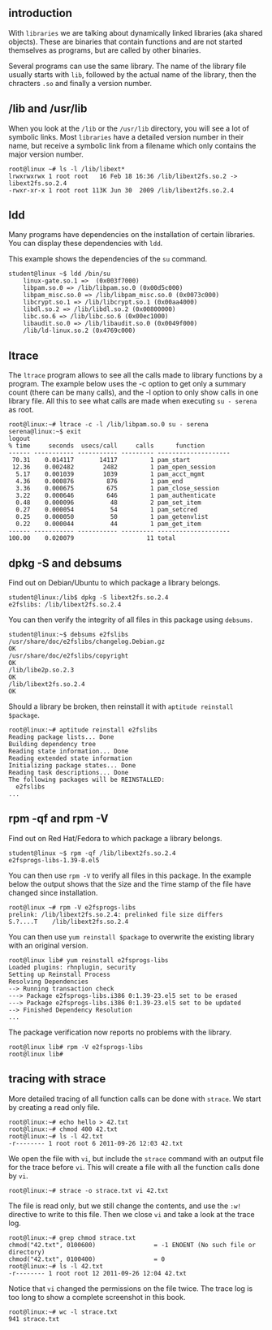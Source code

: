 ## introduction

With `libraries` we are talking about dynamically linked
libraries (aka shared objects). These are binaries that contain
functions and are not started themselves as programs, but are called by
other binaries.

Several programs can use the same library. The name of the library file
usually starts with `lib`, followed by the actual name of the library,
then the chracters `.so` and finally a version number.

## /lib and /usr/lib

When you look at the `/lib` or the
`/usr/lib` directory, you will see a lot of symbolic
links. Most `libraries` have a detailed version number in their name,
but receive a symbolic link from a filename which only contains the
major version number.

    root@linux ~# ls -l /lib/libext*
    lrwxrwxrwx 1 root root   16 Feb 18 16:36 /lib/libext2fs.so.2 -> libext2fs.so.2.4
    -rwxr-xr-x 1 root root 113K Jun 30  2009 /lib/libext2fs.so.2.4

## ldd

Many programs have dependencies on the installation of certain
libraries. You can display these dependencies with `ldd`.

This example shows the dependencies of the `su` command.

    student@linux ~$ ldd /bin/su
        linux-gate.so.1 =>  (0x003f7000)
        libpam.so.0 => /lib/libpam.so.0 (0x00d5c000)
        libpam_misc.so.0 => /lib/libpam_misc.so.0 (0x0073c000)
        libcrypt.so.1 => /lib/libcrypt.so.1 (0x00aa4000)
        libdl.so.2 => /lib/libdl.so.2 (0x00800000)
        libc.so.6 => /lib/libc.so.6 (0x00ec1000)
        libaudit.so.0 => /lib/libaudit.so.0 (0x0049f000)
        /lib/ld-linux.so.2 (0x4769c000)

## ltrace

The `ltrace` program allows to see all the calls made to
library functions by a program. The example below uses the -c option to
get only a summary count (there can be many calls), and the -l option to
only show calls in one library file. All this to see what calls are made
when executing `su - serena` as root.

    root@linux:~# ltrace -c -l /lib/libpam.so.0 su - serena
    serena@linux:~$ exit
    logout
    % time     seconds  usecs/call     calls      function
    ------ ----------- ----------- --------- --------------------
     70.31    0.014117       14117         1 pam_start
     12.36    0.002482        2482         1 pam_open_session
      5.17    0.001039        1039         1 pam_acct_mgmt
      4.36    0.000876         876         1 pam_end
      3.36    0.000675         675         1 pam_close_session
      3.22    0.000646         646         1 pam_authenticate
      0.48    0.000096          48         2 pam_set_item
      0.27    0.000054          54         1 pam_setcred
      0.25    0.000050          50         1 pam_getenvlist
      0.22    0.000044          44         1 pam_get_item
    ------ ----------- ----------- --------- --------------------
    100.00    0.020079                    11 total

## dpkg -S and debsums

Find out on Debian/Ubuntu to which package a library
belongs.

    student@linux:/lib$ dpkg -S libext2fs.so.2.4 
    e2fslibs: /lib/libext2fs.so.2.4

You can then verify the integrity of all files in this package using
`debsums`.

    student@linux:~$ debsums e2fslibs
    /usr/share/doc/e2fslibs/changelog.Debian.gz                               OK
    /usr/share/doc/e2fslibs/copyright                                         OK
    /lib/libe2p.so.2.3                                                        OK
    /lib/libext2fs.so.2.4                                                     OK

Should a library be broken, then reinstall it with
`aptitude reinstall $package`.

    root@linux:~# aptitude reinstall e2fslibs
    Reading package lists... Done
    Building dependency tree       
    Reading state information... Done
    Reading extended state information      
    Initializing package states... Done
    Reading task descriptions... Done  
    The following packages will be REINSTALLED:
      e2fslibs 
    ...

## rpm -qf and rpm -V

Find out on Red Hat/Fedora to which package a library
belongs.

    student@linux ~$ rpm -qf /lib/libext2fs.so.2.4 
    e2fsprogs-libs-1.39-8.el5

You can then use `rpm -V` to verify all files in this
package. In the example below the output shows that the `S`ize and the
`T`ime stamp of the file have changed since installation.

    root@linux ~# rpm -V e2fsprogs-libs
    prelink: /lib/libext2fs.so.2.4: prelinked file size differs
    S.?....T    /lib/libext2fs.so.2.4

You can then use `yum reinstall $package` to overwrite the
existing library with an original version.

    root@linux lib# yum reinstall e2fsprogs-libs
    Loaded plugins: rhnplugin, security
    Setting up Reinstall Process
    Resolving Dependencies
    --> Running transaction check
    ---> Package e2fsprogs-libs.i386 0:1.39-23.el5 set to be erased
    ---> Package e2fsprogs-libs.i386 0:1.39-23.el5 set to be updated
    --> Finished Dependency Resolution
    ...

The package verification now reports no problems with the library.

    root@linux lib# rpm -V e2fsprogs-libs
    root@linux lib#

## tracing with strace

More detailed tracing of all function calls can be done with
`strace`. We start by creating a read only file.

    root@linux:~# echo hello > 42.txt
    root@linux:~# chmod 400 42.txt 
    root@linux:~# ls -l 42.txt 
    -r-------- 1 root root 6 2011-09-26 12:03 42.txt

We open the file with `vi`, but include the `strace`
command with an output file for the trace before `vi`. This will create
a file with all the function calls done by `vi`.

    root@linux:~# strace -o strace.txt vi 42.txt

The file is read only, but we still change the contents, and use the
`:w!` directive to write to this file. Then we close `vi` and take a
look at the trace log.

    root@linux:~# grep chmod strace.txt 
    chmod("42.txt", 0100600)                = -1 ENOENT (No such file or directory)
    chmod("42.txt", 0100400)                = 0
    root@linux:~# ls -l 42.txt 
    -r-------- 1 root root 12 2011-09-26 12:04 42.txt

Notice that `vi` changed the permissions on the file twice. The trace
log is too long to show a complete screenshot in this book.

    root@linux:~# wc -l strace.txt 
    941 strace.txt

